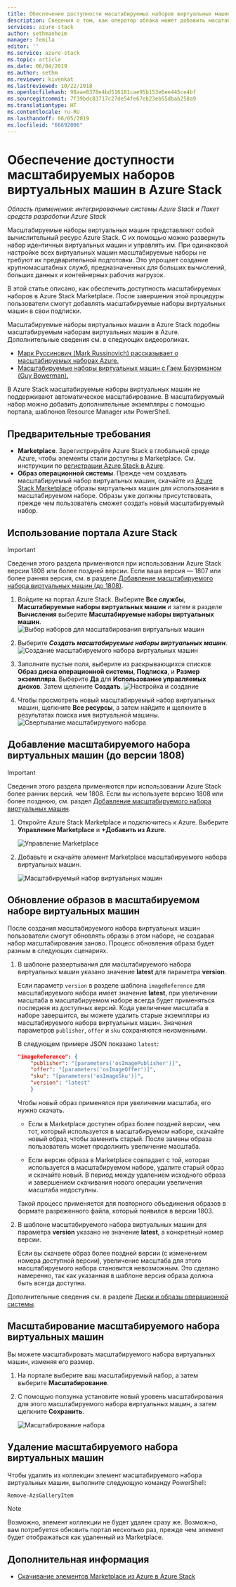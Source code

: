```yaml
---
title: Обеспечение доступности масштабируемых наборов виртуальных машин в Azure Stack | Документация Майкрософт
description: Сведения о том, как оператор облака может добавить масштабируемый набор виртуальных машин в Azure Stack Marketplace
services: azure-stack
author: sethmanheim
manager: femila
editor: ''
ms.service: azure-stack
ms.topic: article
ms.date: 06/04/2019
ms.author: sethm
ms.reviewer: kivenkat
ms.lastreviewed: 10/22/2018
ms.openlocfilehash: 98aae8378e4bd516181cae95b153e6ee445ce4bf
ms.sourcegitcommit: 7f39bdc83717c27de54fe67eb23eb55dbab258a9
ms.translationtype: HT
ms.contentlocale: ru-RU
ms.lasthandoff: 06/05/2019
ms.locfileid: "66692006"
---
```

# <a name="make-virtual-machine-scale-sets-available-in-azure-stack"></a>Обеспечение доступности масштабируемых наборов виртуальных машин в Azure Stack

*Область применения: интегрированные системы Azure Stack и Пакет средств разработки Azure Stack*
  
Масштабируемые наборы виртуальных машин представляют собой вычислительный ресурс Azure Stack. С их помощью можно развернуть набор идентичных виртуальных машин и управлять им. При одинаковой настройке всех виртуальных машин масштабируемые наборы не требуют их предварительной подготовки. Это упрощает создание крупномасштабных служб, предназначенных для больших вычислений, больших данных и контейнерных рабочих нагрузок.

В этой статье описано, как обеспечить доступность масштабируемых наборов в Azure Stack Marketplace. После завершения этой процедуры пользователи смогут добавлять масштабируемые наборы виртуальных машин в свои подписки.

Масштабируемые наборы виртуальных машин в Azure Stack подобны масштабируемым наборам виртуальных машин в Azure. Дополнительные сведения см. в следующих видеороликах.

* [Марк Руссинович (Mark Russinovich) рассказывает о масштабируемых наборах Azure.](https://channel9.msdn.com/Blogs/Regular-IT-Guy/Mark-Russinovich-Talks-Azure-Scale-Sets/)
* [Масштабируемые наборы виртуальных машин с Гаем Бауэрманом (Guy Bowerman).](https://channel9.msdn.com/Shows/Cloud+Cover/Episode-191-Virtual-Machine-Scale-Sets-with-Guy-Bowerman)

В Azure Stack масштабируемые наборы виртуальных машин не поддерживают автоматическое масштабирование. В масштабируемый набор можно добавить дополнительные экземпляры с помощью портала, шаблонов Resource Manager или PowerShell.

## <a name="prerequisites"></a>Предварительные требования

* **Marketplace**. Зарегистрируйте Azure Stack в глобальной среде Azure, чтобы элементы стали доступны в Marketplace. См. инструкции по [регистрации Azure Stack в Azure](azure-stack-registration.md).
* **Образ операционной системы**. Прежде чем создавать масштабируемый набор виртуальных машин, скачайте из [Azure Stack Marketplace](azure-stack-download-azure-marketplace-item.md) образы виртуальных машин для использования в масштабируемом наборе. Образы уже должны присутствовать, прежде чем пользователь сможет создать новый масштабируемый набор.

## <a name="use-the-azure-stack-portal"></a>Использование портала Azure Stack

>[!IMPORTANT]  
> Сведения этого раздела применяются при использовании Azure Stack версии 1808 или более поздней версии. Если ваша версия — 1807 или более ранняя версия, см. в разделе [Добавление масштабируемого набора виртуальных машин (до 1808)](#add-the-virtual-machine-scale-set-prior-to-version-1808).

1. Войдите на портал Azure Stack. Выберите **Все службы**, **Масштабируемые наборы виртуальных машин** и затем в разделе **Вычисления** выберите **Масштабируемые наборы виртуальных машин**.
   ![Выбор наборов для масштабирования виртуальных машин](media/azure-stack-compute-add-scalesets/all-services.png)

2. Выберите ***Создать масштабируемые наборы виртуальных машин***.
   ![Создание масштабируемого набора виртуальных машин](media/azure-stack-compute-add-scalesets/create-scale-set.png)

3. Заполните пустые поля, выберите из раскрывающихся списков **Образ диска операционной системы**, **Подписка**, и **Размер экземпляра**. Выберите **Да** для **Использование управляемых дисков**. Затем щелкните **Создать**.
    ![Настройка и создание](media/azure-stack-compute-add-scalesets/create.png)

4. Чтобы просмотреть новый масштабируемый набор виртуальных машин, щелкните **Все ресурсы**, а затем найдите и щелкните в результатах поиска имя виртуальной машины.
   ![Свертывание масштабируемого набора](media/azure-stack-compute-add-scalesets/search.png)

## <a name="add-the-virtual-machine-scale-set-prior-to-version-1808"></a>Добавление масштабируемого набора виртуальных машин (до версии 1808)

>[!IMPORTANT]  
> Сведения этого раздела применяются при использовании Azure Stack более ранних версий. чем 1808. Если вы используете версию 1808 или более позднюю, см. раздел [Добавление масштабируемого набора виртуальных машин](#use-the-azure-stack-portal).

1. Откройте Azure Stack Marketplace и подключитесь к Azure. Выберите **Управление Marketplace** и **+Добавить из Azure**.

    ![Управление Marketplace](media/azure-stack-compute-add-scalesets/image01.png)

2. Добавьте и скачайте элемент Marketplace масштабируемого набора виртуальных машин.

    ![Масштабируемый набор виртуальных машин](media/azure-stack-compute-add-scalesets/image02.png)

## <a name="update-images-in-a-virtual-machine-scale-set"></a>Обновление образов в масштабируемом наборе виртуальных машин

После создания масштабируемого набора виртуальных машин пользователи смогут обновлять образы в этом наборе, не создавая набор масштабирования заново. Процесс обновления образа будет разным в следующих сценариях.

1. В шаблоне развертывания для масштабируемого набора виртуальных машин указано значение **latest** для параметра **version**.  

   Если параметр `version` в разделе шаблона `imageReference` для масштабируемого набора имеет значение **latest**, при увеличении масштаба в масштабируемом наборе всегда будет применяться последняя из доступных версий. Кода увеличение масштаба в наборе завершится, вы можете удалить старые экземпляры из масштабируемого набора виртуальных машин. Значения параметров `publisher`, `offer` и `sku` сохраняются неизменными.

   В следующем примере JSON показано `latest`:  

    ```json  
    "imageReference": {
        "publisher": "[parameters('osImagePublisher')]",
        "offer": "[parameters('osImageOffer')]",
        "sku": "[parameters('osImageSku')]",
        "version": "latest"
        }
    ```

   Чтобы новый образ применялся при увеличении масштаба, его нужно скачать.  

   * Если в Marketplace доступен образ более поздней версии, чем тот, который используется в масштабируемом наборе, скачайте новый образ, чтобы заменить старый. После замены образа пользователь может продолжить увеличение масштаба.

   * Если версия образа в Marketplace совпадает с той, которая используется в масштабируемом наборе, удалите старый образ и скачайте новый. В период между удалением исходного образа и завершением скачивания нового операции увеличения масштаба недоступны.

   Такой процесс применяется для повторного объединения образов в формате разреженного файла, который появился в версии 1803.

2. В шаблоне масштабируемого набора виртуальных машин для параметра **version** указано не значение **latest**, а конкретный номер версии.  

    Если вы скачаете образ более поздней версии (с изменением номера доступной версии), увеличение масштаба для этого масштабируемого набора становится невозможным. Это сделано намеренно, так как указанная в шаблоне версия образа должна быть всегда доступна.  

Дополнительные сведения см. в разделе [Диски и образы операционной системы](../user/azure-stack-compute-overview.md#operating-system-disks-and-images).  

## <a name="scale-a-virtual-machine-scale-set"></a>Масштабирование масштабируемого набора виртуальных машин

Вы можете масштабировать масштабируемого набора виртуальных машин, изменяя его размер.

1. На портале выберите ваш масштабируемый набор, а затем выберите **Масштабирование**.

2. С помощью ползунка установите новый уровень масштабирования для этого масштабируемого набора виртуальных машин, а затем щелкните **Сохранить**.

     ![Масштабирование набора](media/azure-stack-compute-add-scalesets/scale.png)

## <a name="remove-a-virtual-machine-scale-set"></a>Удаление масштабируемого набора виртуальных машин

Чтобы удалить из коллекции элемент масштабируемого набора виртуальных машин, выполните следующую команду PowerShell:

```powershell  
Remove-AzsGalleryItem
```

> [!NOTE]
> Возможно, элемент коллекции не будет удален сразу же. Возможно, вам потребуется обновить портал несколько раз, прежде чем элемент будет отображаться как удаленный из Marketplace.

## <a name="next-steps"></a>Дополнительная информация

* [Скачивание элементов Marketplace из Azure в Azure Stack](azure-stack-download-azure-marketplace-item.md)
